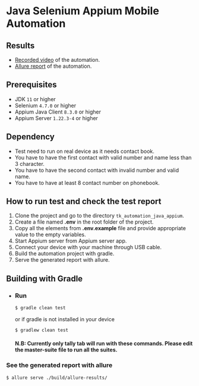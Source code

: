 # Java Selenium Appium Mobile Automation

## Results

- [Recorded video](https://drive.google.com/drive/folders/1oVcV54CwdwpM7q7pu-crc8aaNkKyu_im?usp=sharing) of the automation.
- [Allure report](https://tk-automation-report.netlify.app/) of the automation.

## Prerequisites

- JDK `11` or higher
- Selenium `4.7.0` or higher
- Appium Java Client `8.3.0` or higher
- Appium Server `1.22.3-4` or higher

## Dependency

- Test need to run on real device as it needs contact book.
- You have to have the first contact with valid number and name less than 3 character.
- You have to have the second contact with invalid number and valid name.
- You have to have at least 8 contact number on phonebook.

## How to run test and check the test report

1. Clone the project and go to the directory `tk_automation_java_appium`.
2. Create a file named **.env** in the root folder of the project.
3. Copy all the elements from **.env.example** file and provide appropriate value to the empty variables.
4. Start Appium server from Appium server app.
5. Connect your device with your machine through USB cable.
6. Build the automation project with gradle.
7. Serve the generated report with allure.

## Building with Gradle

- ### Run

  ```sh
  $ gradle clean test
  ```

  or if gradle is not installed in your device

  ```sh
  $ gradlew clean test
  ```

  #### N.B: Currently only tally tab will run with these commands. Please edit the master-suite file to run all the suites.

### See the generated report with allure

```sh
$ allure serve ./build/allure-results/
```
